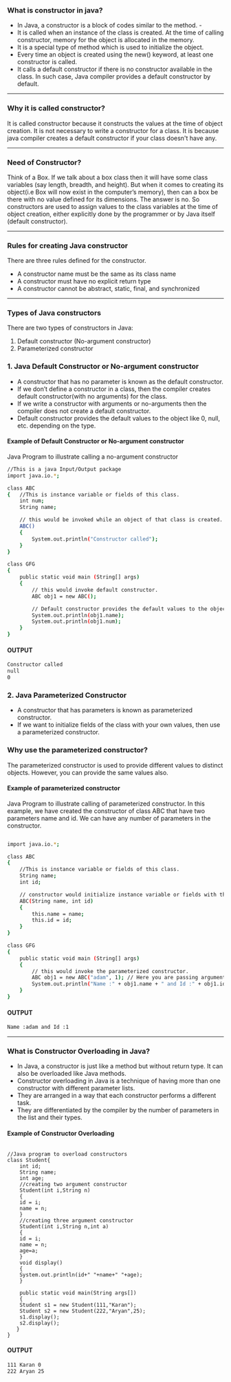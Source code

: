 ### What is constructor in java?
- In Java, a constructor is a block of codes similar to the method. -
- It is called when an instance of the class is created. At the time of calling constructor, memory for the object is allocated in the memory.
- It is a special type of method which is used to initialize the object.
- Every time an object is created using the new() keyword, at least one constructor is called.
- It calls a default constructor if there is no constructor available in the class. In such case, Java compiler provides a default constructor by default.

---

### Why it is called constructor?
It is called constructor because it constructs the values at the time of object creation. It is not necessary to write a constructor for a class. It is because java compiler creates a default constructor if your class doesn't have any.

---

### Need of Constructor?
Think of a Box. If we talk about a box class then it will have some class variables (say length, breadth, and height). But when it comes to creating its object(i.e Box will now exist in the computer’s memory), then can a box be there with no value defined for its dimensions. The answer is no. 
So constructors are used to assign values to the class variables at the time of object creation, either explicitly done by the programmer or by Java itself (default constructor).

---

### Rules for creating Java constructor
There are three rules defined for the constructor.
- A constructor name must be the same as its class name
- A constructor must have no explicit return type
- A constructor cannot be abstract, static, final, and synchronized

---

### Types of Java constructors
There are two types of constructors in Java:
1.	Default constructor (No-argument constructor)
2.	Parameterized constructor

### 1. Java Default Constructor or No-argument constructor
- A constructor that has no parameter is known as the default constructor. 
- If we don’t define a constructor in a class, then the compiler creates default constructor(with no arguments) for the class. 
- If we write a constructor with arguments or no-arguments then the compiler does not create a default constructor. 
- Default constructor provides the default values to the object like 0, null, etc. depending on the type.



#### Example of Default Constructor or No-argument constructor
Java Program to illustrate calling a no-argument constructor

```sh
//This is a java Input/Output package
import java.io.*;

class ABC
{ 	//This is instance variable or fields of this class.
	int num;
	String name;

	// this would be invoked while an object of that class is created.
	ABC()
	{
		System.out.println("Constructor called");
	}
}

class GFG
{
	public static void main (String[] args)
	{
		// this would invoke default constructor.
		ABC obj1 = new ABC();

		// Default constructor provides the default values to the object like 0, null
		System.out.println(obj1.name);
		System.out.println(obj1.num);
	}
}

```


#### OUTPUT
```sh
Constructor called
null
0
```

### 2. Java Parameterized Constructor
 - A constructor that has parameters is known as parameterized constructor. 
 - If we want to initialize fields of the class with your own values, then use a parameterized constructor.
 
### Why use the parameterized constructor?
The parameterized constructor is used to provide different values to distinct objects. However, you can provide the same values also.


#### Example of parameterized constructor
Java Program to illustrate calling of parameterized constructor.
In this example, we have created the constructor of class ABC that have two parameters name and id. We can have any number of parameters in the constructor.

```sh

import java.io.*;

class ABC
{
	//This is instance variable or fields of this class.
	String name;
	int id;

	// constructor would initialize instance variable or fields with the values of passed arguments while object of that class created.
	ABC(String name, int id)
	{
		this.name = name;
		this.id = id;
	}
}

class GFG
{
	public static void main (String[] args)
	{
		// this would invoke the parameterized constructor.
		ABC obj1 = new ABC("adam", 1); // Here you are passing arguments to the parameterized constructor
		System.out.println("Name :" + obj1.name + " and Id :" + obj1.id);
	}
}

```

#### OUTPUT
```sh
Name :adam and Id :1
```

---

### What is Constructor Overloading in Java?
- In Java, a constructor is just like a method but without return type. It can also be overloaded like Java methods.
- Constructor overloading in Java is a technique of having more than one constructor with different parameter lists. 
- They are arranged in a way that each constructor performs a different task. 
- They are differentiated by the compiler by the number of parameters in the list and their types.

#### Example of Constructor Overloading

```

//Java program to overload constructors  
class Student{  
    int id;  
    String name;  
    int age;  
    //creating two argument constructor  
    Student(int i,String n)
    {  
    id = i;  
    name = n;  
    }  
    //creating three argument constructor  
    Student(int i,String n,int a)
    {  
    id = i;  
    name = n;  
    age=a;  
    }  
    void display()
    {
    System.out.println(id+" "+name+" "+age);
    }  
   
    public static void main(String args[])
    {  
    Student s1 = new Student(111,"Karan");  
    Student s2 = new Student(222,"Aryan",25);  
    s1.display();  
    s2.display();  
   }  
}  

```

#### OUTPUT
```sh
111 Karan 0
222 Aryan 25
```


